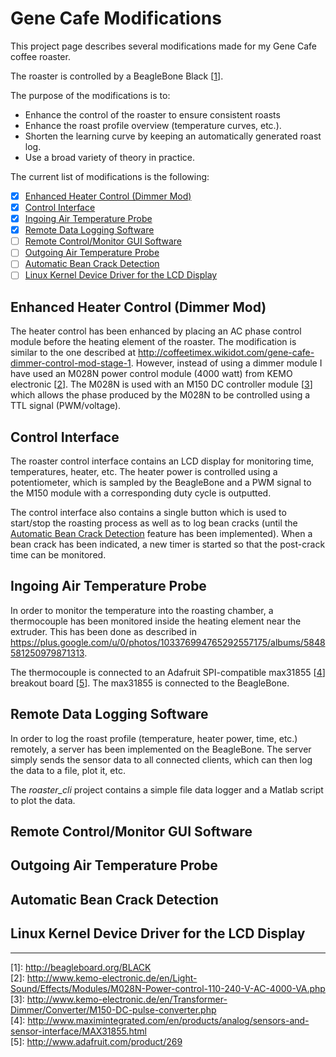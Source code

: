 # Gene Cafe Modifications
This project page describes several modifications made for my Gene
Cafe coffee roaster.

The roaster is controlled by a BeagleBone Black [[1](#footnote-1)].

The purpose of the modifications is to:
- Enhance the control of the roaster to ensure consistent roasts
- Enhance the roast profile overview (temperature curves, etc.).
- Shorten the learning curve by keeping an automatically generated
  roast log.
- Use a broad variety of theory in practice.

The current list of modifications is the following:
- [x] [Enhanced Heater Control (Dimmer Mod)](#enhanced-heater-control-dimmer-mod)
- [x] [Control Interface](#control-interface)
- [x] [Ingoing Air Temperature Probe](#ingoing-air-temperature-probe)
- [x] [Remote Data Logging Software](#remote-data-logging-software)
- [ ] [Remote Control/Monitor GUI Software](#remote-control-monitor-gui-software)
- [ ] [Outgoing Air Temperature Probe](#outgoing-air-temperature)
- [ ] [Automatic Bean Crack Detection](#automatic-bean-crack-detection)
- [ ] [Linux Kernel Device Driver for the LCD Display](#linux-kernel-device-driver-for-the-lcd-display)

## Enhanced Heater Control (Dimmer Mod)
The heater control has been enhanced by placing an AC phase control module
before the heating element of the roaster. The modification is similar
to the one described at
http://coffeetimex.wikidot.com/gene-cafe-dimmer-control-mod-stage-1. However,
instead of using a dimmer module I have used an M028N power control module (4000 watt) from KEMO
electronic [[2](#footnote-2)]. The M028N is used with an M150 DC controller module
[[3](#footnote-3)] which allows the phase produced by the M028N to be controlled
using a TTL signal (PWM/voltage).

## Control Interface
The roaster control interface contains an LCD display for monitoring
time, temperatures, heater, etc. The heater power is controlled
using a potentiometer, which is sampled by the BeagleBone and a PWM
signal to the M150 module with a corresponding duty cycle is
outputted.

The control interface also contains a single button which is used to
start/stop the roasting process as well as to log bean cracks (until
the [Automatic Bean Crack Detection](#automatic-bean-crack-detection)
feature has been implemented). When a bean crack has been indicated, a
new timer is started so that the post-crack time can be monitored.

## Ingoing Air Temperature Probe
In order to monitor the temperature into the roasting chamber, a
thermocouple has been monitored inside the heating element near the
extruder. This has been done as described in
https://plus.google.com/u/0/photos/103376994765292557175/albums/5848581250979871313.

The thermocouple is connected to an Adafruit SPI-compatible max31855
[[4](#footnote-4)] breakout
board [[5](#footnote-5)]. The max31855 is connected to the BeagleBone.

## Remote Data Logging Software
In order to log the roast profile (temperature, heater power, time, etc.)
remotely, a server has been implemented on the BeagleBone. The server
simply sends the sensor data to all connected clients, which can then
log the data to a file, plot it, etc.

The *roaster_cli* project contains a simple file data logger and a Matlab
script to plot the data.

## Remote Control/Monitor GUI Software


## Outgoing Air Temperature Probe

## Automatic Bean Crack Detection

## Linux Kernel Device Driver for the LCD Display


----------
<a name="footnote-1"></a>\[1\]: http://beagleboard.org/BLACK  
<a name="footnote-2"></a>\[2\]:
http://www.kemo-electronic.de/en/Light-Sound/Effects/Modules/M028N-Power-control-110-240-V-AC-4000-VA.php  
<a name="footnote-3"></a>\[3\]:
http://www.kemo-electronic.de/en/Transformer-Dimmer/Converter/M150-DC-pulse-converter.php  
<a name="footnote-4"></a>\[4\]:
http://www.maximintegrated.com/en/products/analog/sensors-and-sensor-interface/MAX31855.html  
<a name="footnote-5"></a>\[5\]: http://www.adafruit.com/product/269  
